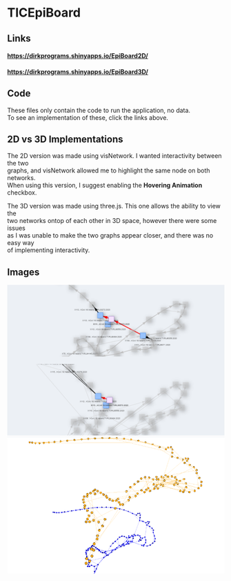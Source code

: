 # TICEpiBoard

## Links

#### https://dirkprograms.shinyapps.io/EpiBoard2D/
#### https://dirkprograms.shinyapps.io/EpiBoard3D/


## Code

These files only contain the code to run the application, no data.
<br>
To see an implementation of these, click the links above.


## 2D vs 3D Implementations


The 2D version was made using visNetwork. I wanted interactivity between the two 
<br>
graphs, and visNetwork allowed me to highlight the same node on both networks.
<br>
When using this version, I suggest enabling the **Hovering Animation** checkbox.

The 3D version was made using three.js. This one allows the ability to view the 
<br>
two networks ontop of each other in 3D space, however there were some issues 
<br>
as I was unable to make the two graphs appear closer, and there was no easy way 
<br>
of implementing interactivity.

## Images
![2D App Image](images/2DApp.png/)
![3D App Image](images/3DApp.png/)
